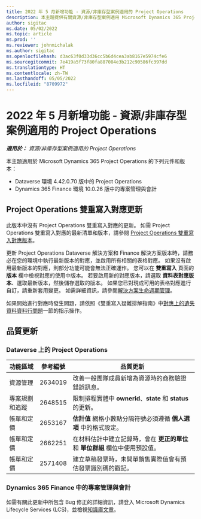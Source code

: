 ```yaml
---
title: 2022 年 5 月新增功能 - 資源/非庫存型案例適用的 Project Operations
description: 本主題提供有關資源/非庫存型案例適用 Microsoft Dynamics 365 Project Operations 2022 年 5 月發行版本中所提供之品質更新的資訊。
author: sigitac
ms.date: 05/02/2022
ms.topic: article
ms.prod: ''
ms.reviewer: johnmichalak
ms.author: sigitac
ms.openlocfilehash: d3ac63f0d33d36cc5b6d4cea3ab8167e5974cfe6
ms.sourcegitcommit: 7e419a5f73f80fa887084e3b212c90586fc397dd
ms.translationtype: HT
ms.contentlocale: zh-TW
ms.lasthandoff: 05/05/2022
ms.locfileid: "8709972"
---
```

# <a name="whats-new-may-2022---project-operations-for-resourcenon-stocked-based-scenarios"></a>2022 年 5 月新增功能 - 資源/非庫存型案例適用的 Project Operations

_**適用於：** 資源/非庫存型案例適用的 Project Operations_

本主題適用於 Microsoft Dynamics 365 Project Operations 的下列元件和版本：

- Dataverse 環境 4.42.0.70 版中的 Project Operations
- Dynamics 365 Finance 環境 10.0.26 版中的專案管理與會計

## <a name="project-operations-dual-write-maps-updates"></a>Project Operations 雙重寫入對應更新

此版本中沒有 Project Operations 雙重寫入對應的更新。 如需 Project Operations 雙重寫入對應的最新清單和版本，請參閱 [Project Operations 雙重寫入對應版本](../environment/resource-dual-write-maps.md)。

更新 Project Operations Dataverse 解決方案和 Finance 解決方案版本時，請務必在您的環境中執行最新版本的對應，並啟用所有相關的表格對應。 如果沒有啟用最新版本的對應，則部分功能可能會無法正確運作。 您可以在 **雙重寫入** 頁面的 **版本** 欄中檢視對應的使用中版本。 若要啟用新的對應版本，請選取 **資料表對應版本**、選取最新版本，然後儲存選取的版本。 如果您已對現成可用的表格對應進行自訂，請重新套用變更。 如需詳細資訊，請參閱[解決方案生命週期管理](/dynamics365/fin-ops-core/dev-itpro/data-entities/dual-write/app-lifecycle-management)。

如果開始進行對應時發生問題，請依照《雙重寫入疑難排解指南》中[對應上的遺失資料資料行問題](/dynamics365/fin-ops-core/dev-itpro/data-entities/dual-write/dual-write-troubleshooting-finops-upgrades#missing-table-columns-issue-on-maps)一節的指示操作。

## <a name="quality-updates"></a>品質更新
### <a name="project-operations-on-dataverse"></a>Dataverse 上的 Project Operations

| 功能區域 | 參考編號 | 品質更新 |
| --- | --- | --- |
| 資源管理 | 2634019 | 改善一般團隊成員新增為資源時的商務驗證錯誤訊息。 |
| 專案規劃和追蹤 | 2648515 | 限制排程實體中 **ownerid**、**state** 和 **status** 的更新。 |
| 帳單和定價 | 2653167 | **估計值** 網格小數點分隔符號必須遵循 **個人選項** 中的格式設定。 |
| 帳單和定價| 2662251 | 在材料估計中建立記錄時，會在 **更正的單位** 和 **單位群組** 欄位中使用預設值。 |
| 帳單和定價| 2571408 | 建立草稿發票時，未開單銷售實際值會有預估發票識別碼的戳記。 |

### <a name="project-management-and-accounting-in-dynamics-365-finance"></a>Dynamics 365 Finance 中的專案管理與會計

如需有關此更新中所包含 Bug 修正的詳細資訊，請登入 Microsoft Dynamics Lifecycle Services (LCS)，並檢視[知識庫文章](https://fix.lcs.dynamics.com/Issue/Details?bugId=662864)。

